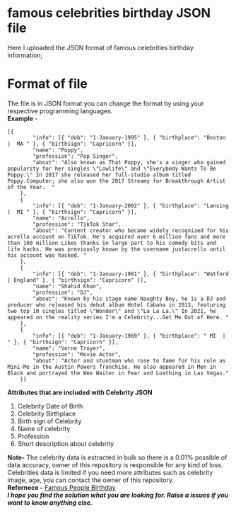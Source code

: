 # famous celebrities birthday JSON file
<p>Here I uploaded the JSON format of famous celebrities birthday information;</p>

# Format of file
The file is in JSON format you can change the format by using your respective programming languages.<br>
**Example** - 

    [{
            "info": [{ "dob": "1-January-1995" }, { "birthplace": "Boston |  MA " }, { "birthsign": "Capricorn" }],
            "name": "Poppy",
            "profession": "Pop Singer",
            "about": "Also known as That Poppy, she's a singer who gained popularity for her singles \"Lowlife\" and \"Everybody Wants To Be Poppy.\" In 2017 she released her full-studio album titled Poppy.Computer; she also won the 2017 Streamy for Breakthrough Artist of the Year.  "
        },
        {
            "info": [{ "dob": "1-January-2002" }, { "birthplace": "Lansing |  MI " }, { "birthsign": "Capricorn" }],
            "name": "Acrello",
            "profession": "TikTok Star",
            "about": "Content creator who became widely recognized for his acrello account on TikTok. He's acquired over 6 million fans and more than 160 million Likes thanks in large part to his comedy bits and life hacks. He was previously known by the username justacrello until his account was hacked. "
        },
        {
            "info": [{ "dob": "1-January-1981" }, { "birthplace": "Watford | England" }, { "birthsign": "Capricorn" }],
            "name": "Shahid Khan",
            "profession": "DJ",
            "about": "Known by his stage name Naughty Boy, he is a DJ and producer who released his debut album Hotel Cabana in 2013, featuring two top 10 singles titled \"Wonder\" and \"La La La.\" In 2021, he appeared on the reality series I'm a Celebrity...Get Me Out of Here. "
        },
        {
            "info": [{ "dob": "1-January-1969" }, { "birthplace": " MI  | " }, { "birthsign": "Capricorn" }],
            "name": "Verne Troyer",
            "profession": "Movie Actor",
            "about": "Actor and stuntman who rose to fame for his role as Mini-Me in the Austin Powers franchise. He also appeared in Men in Black and portrayed the Wee Waiter in Fear and Loathing in Las Vegas."
        }]

 **Attributes that are included with Celebrity JSON** 
 

 1. Celebrity Date of Birth 
 2. Celebrity Birthplace
 3. Birth sign of Celebrity
 4. Name of celebrity
 5. Profession
 6. Short description about celebrity

**Note-**
The celebrity data is extracted in bulk so there is a 0.01% possible of data accuracy, owner of this repository is responsible for any kind of loss.<br>
Celebrities data is limited if you need more attributes such as celebrity image, age, you can contact the owner of this repository.<br>
**Refernece -** [Famous People Birthday](https://www.birthday-age-calculator.com/famous-people-born-today)<br>
***I hope you find the solution what you are looking for. Raise a issues if you want to know anything else.***
